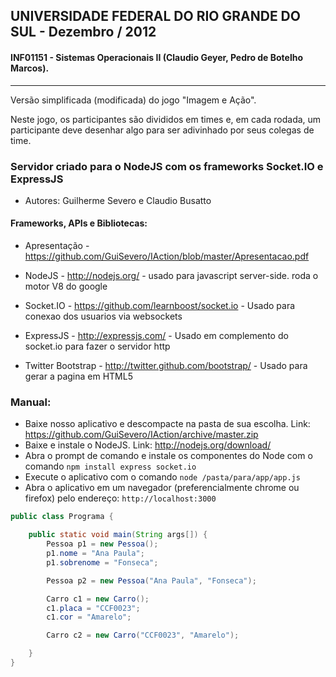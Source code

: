 ## UNIVERSIDADE FEDERAL DO RIO GRANDE DO SUL - Dezembro / 2012
#### INF01151 - Sistemas Operacionais II (Claudio Geyer, Pedro de Botelho Marcos).
---------------

Versão simplificada (modificada) do jogo "Imagem e Ação".

Neste jogo, os participantes são divididos em times e, em cada rodada, um participante deve desenhar algo para ser adivinhado por seus colegas de time.


### Servidor criado para o NodeJS com os frameworks Socket.IO e ExpressJS

- Autores: Guilherme Severo e Claudio Busatto

#### Frameworks, APIs e Bibliotecas:

- Apresentação - https://github.com/GuiSevero/IAction/blob/master/Apresentacao.pdf

- NodeJS - http://nodejs.org/ - usado para javascript server-side. roda o motor V8 do google 

- Socket.IO - https://github.com/learnboost/socket.io - Usado para conexao dos usuarios via websockets

- ExpressJS - http://expressjs.com/ - Usado em complemento do socket.io para fazer o servidor http
- Twitter Bootstrap - http://twitter.github.com/bootstrap/ - Usado para gerar a pagina em HTML5

### Manual: 
- Baixe nosso aplicativo e descompacte na pasta de sua escolha. Link: https://github.com/GuiSevero/IAction/archive/master.zip
- Baixe e instale o NodeJS. Link: http://nodejs.org/download/
- Abra o prompt de comando e instale os componentes do Node com o comando `npm install express socket.io`
- Execute o aplicativo com o comando `node /pasta/para/app/app.js`
- Abra o aplicativo em um navegador (preferencialmente chrome ou firefox) pelo endereço: `http://localhost:3000`
  

``` java
public class Programa {

    public static void main(String args[]) {
        Pessoa p1 = new Pessoa();
        p1.nome = "Ana Paula";
        p1.sobrenome = "Fonseca";

        Pessoa p2 = new Pessoa("Ana Paula", "Fonseca");

        Carro c1 = new Carro();
        c1.placa = "CCF0023";
        c1.cor = "Amarelo";

        Carro c2 = new Carro("CCF0023", "Amarelo");

    }
}

```
